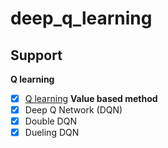 # deep_q_learning
## Support
**Q learning**
- [x] [Q learning](https://github.com/junfeizhuang/deep_q_learning/tree/master/q_learning) 
**Value based method**
- [x] Deep Q Network (DQN)
- [x] Double DQN
- [x] Dueling DQN
